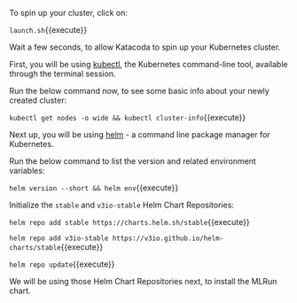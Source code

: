 To spin up your cluster, click on:

`launch.sh`{{execute}}

Wait a few seconds, to allow Katacoda to spin up your Kubernetes cluster.

First, you will be using [kubectl](https://kubernetes.io/docs/reference/kubectl/overview/), the Kubernetes
 command-line tool, available through the terminal session.

Run the below command now, to see some basic info about your newly created cluster:

`kubectl get nodes -o wide && kubectl cluster-info`{{execute}}

Next up, you will be using [helm](https://helm.sh/docs/) - a command line package manager for Kubernetes.

Run the below command to list the version and related environment variables:

`helm version --short && helm env`{{execute}}

Initialize the `stable` and `v3io-stable` Helm Chart Repositories:

`helm repo add stable https://charts.helm.sh/stable`{{execute}}

`helm repo add v3io-stable https://v3io.github.io/helm-charts/stable`{{execute}}

`helm repo update`{{execute}}

We will be using those Helm Chart Repositories next, to install the MLRun chart.
